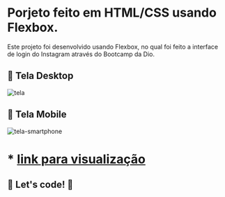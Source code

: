 # Porjeto feito em HTML/CSS usando Flexbox.

Este projeto foi desenvolvido usando Flexbox, no qual foi feito a interface de login do Instagram através do Bootcamp da Dio.

## 🚀 Tela Desktop
![tela](https://user-images.githubusercontent.com/30950595/173901944-e6f22aea-ea9d-4ff8-ba5b-634c5055c59d.png)

## 🚀 Tela Mobile
![tela-smartphone](https://user-images.githubusercontent.com/30950595/173902431-e3649b32-9a54-43d2-9def-fbf3e52fdd6d.png)

# * [link para visualização](https://maicondf.github.io/instagram-dio/)

## 🚀 Let's code! 🚀



